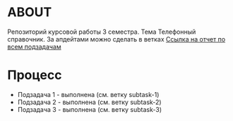 # ABOUT
Репозиторий курсовой работы 3 семестра. Тема Телефонный справочник. За апдейтами можно сделать в ветках
[Ссылка на отчет по всем подзадачам](https://docs.google.com/document/d/1ZRhswmML7agoaSf9T7pdhky3tKz5s1DJ8WS7oeyfGoQ/edit?usp=sharing)

# Процесс
- Подзадача 1 - выполнена (см. ветку subtask-1)
- Подзадача 2 - выполнена (см. ветку subtask-2)
- Подзадача 3 - выполнена (см. ветку subtask-3)


